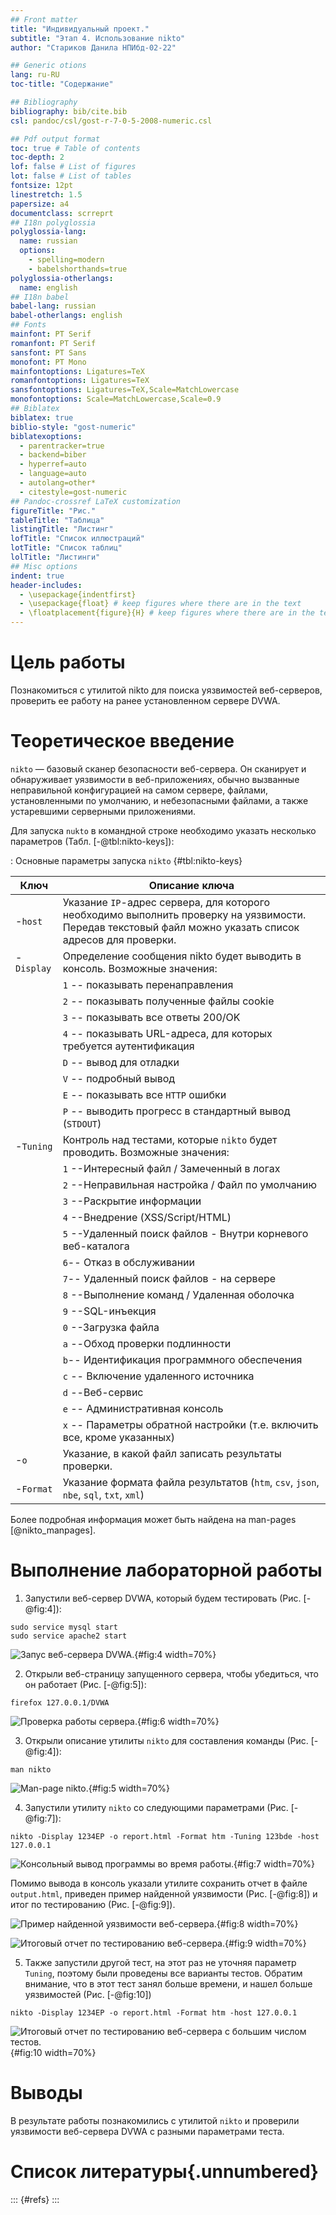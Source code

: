 ```yaml
---
## Front matter
title: "Индивидуальный проект."
subtitle: "Этап 4. Использование nikto"
author: "Стариков Данила НПИбд-02-22"

## Generic otions
lang: ru-RU
toc-title: "Содержание"

## Bibliography
bibliography: bib/cite.bib
csl: pandoc/csl/gost-r-7-0-5-2008-numeric.csl

## Pdf output format
toc: true # Table of contents
toc-depth: 2
lof: false # List of figures
lot: false # List of tables
fontsize: 12pt
linestretch: 1.5
papersize: a4
documentclass: scrreprt
## I18n polyglossia
polyglossia-lang:
  name: russian
  options:
	- spelling=modern
	- babelshorthands=true
polyglossia-otherlangs:
  name: english
## I18n babel
babel-lang: russian
babel-otherlangs: english
## Fonts
mainfont: PT Serif
romanfont: PT Serif
sansfont: PT Sans
monofont: PT Mono
mainfontoptions: Ligatures=TeX
romanfontoptions: Ligatures=TeX
sansfontoptions: Ligatures=TeX,Scale=MatchLowercase
monofontoptions: Scale=MatchLowercase,Scale=0.9
## Biblatex
biblatex: true
biblio-style: "gost-numeric"
biblatexoptions:
  - parentracker=true
  - backend=biber
  - hyperref=auto
  - language=auto
  - autolang=other*
  - citestyle=gost-numeric
## Pandoc-crossref LaTeX customization
figureTitle: "Рис."
tableTitle: "Таблица"
listingTitle: "Листинг"
lofTitle: "Список иллюстраций"
lotTitle: "Список таблиц"
lolTitle: "Листинги"
## Misc options
indent: true
header-includes:
  - \usepackage{indentfirst}
  - \usepackage{float} # keep figures where there are in the text
  - \floatplacement{figure}{H} # keep figures where there are in the text
---
```


# Цель работы

Познакомиться с утилитой nikto для поиска уязвимостей веб-серверов, проверить ее работу на ранее установленном сервере DVWA.


# Теоретическое введение

`nikto` — базовый сканер безопасности веб-сервера. Он сканирует и обнаруживает уязвимости в веб-приложениях, обычно вызванные неправильной конфигурацией на самом сервере, файлами, установленными по умолчанию, и небезопасными файлами, а также устаревшими серверными приложениями.

Для запуска `nukto` в командной строке необходимо указать несколько параметров (Табл. [-@tbl:nikto-keys]):

: Основные параметры запуска `nikto` {#tbl:nikto-keys}

| Ключ 	| Описание ключа|
|---------------|------------------------------------------------------------------------------------------------------------------|
|-`host`	|Указание `IP`-адрес сервера, для которого необходимо выполнить проверку на уязвимости. Передав текстовый файл можно указать список адресов для проверки. |
|-`Display`	|Определение сообщения nikto будет выводить в консоль. Возможные значения:|
|		|`1` -- показывать перенаправления|
|		|`2` -- показывать полученные файлы cookie|
|		|`3` -- показывать все ответы 200/OK|
|		|`4` -- показывать URL-адреса, для которых требуется аутентификация|
|		|`D` -- вывод для отладки|
|		|`V` -- подробный вывод|
|		|`E` -- показывать все `HTTP` ошибки|
|		|`P` -- выводить прогресс в стандартный вывод (`STDOUT`)|
|-`Tuning`	|Контроль над тестами, которые `nikto` будет проводить. Возможные значения:|
|		|`1` --Интересный файл / Замеченный в логах|
|		|`2` --Неправильная настройка / Файл по умолчанию|
|		|`3` --Раскрытие информации|
|		|`4` --Внедрение (XSS/Script/HTML)|
|		|`5` --Удаленный поиск файлов - Внутри корневого веб-каталога|
|		|`6`-- Отказ в обслуживании|
|		|`7`-- Удаленный поиск файлов - на сервере|
|		|`8` --Выполнение команд / Удаленная оболочка|
|		|`9` --SQL-инъекция|
|		|`0` --Загрузка файла|
|		|`a` --Обход проверки подлинности|
|		|`b`-- Идентификация программного обеспечения|
|		|`c` -- Включение удаленного источника|
|		|`d` --Веб-сервис|
|		|`e` -- Административная консоль|
|		|`x` -- Параметры обратной настройки (т.е. включить все, кроме указанных)|
|-`o`		|Указание, в какой файл записать результаты проверки.|
|-`Format`	|Указание формата файла результатов (`htm`, `csv`, `json`, `nbe`, `sql`, `txt`, `xml`)|

Более подробная информация может быть найдена на man-pages [@nikto_manpages]. 

# Выполнение лабораторной работы

1. Запустили веб-сервер DVWA, который будем тестировать (Рис. [-@fig:4]):
```
sudo service mysql start
sudo service apache2 start
```

![Запус веб-сервера DVWA.](image/image4.png){#fig:4 width=70%}

2. Открыли веб-страницу запущенного сервера, чтобы убедиться, что он работает (Рис. [-@fig:5]):
```
firefox 127.0.0.1/DVWA
```

![Проверка работы сервера.](image/image6.png){#fig:6 width=70%}

3. Открыли описание утилиты `nikto` для составления команды (Рис. [-@fig:4]):
```
man nikto
```

![Man-page nikto.](image/image5.png){#fig:5 width=70%}

4. Запустили утилиту `nikto` со следующими параметрами (Рис. [-@fig:7]): 
```
nikto -Display 1234EP -o report.html -Format htm -Tuning 123bde -host 127.0.0.1
```

![Консольный вывод программы во время работы.](image/image7.png){#fig:7 width=70%}

Помимо вывода в консоль указали утилите сохранить отчет в файле `output.html`, приведен пример найденной уязвимости (Рис. [-@fig:8]) и итог по тестированию  (Рис. [-@fig:9]).

![Пример найденной уязвимости веб-сервера.](image/image8.png){#fig:8 width=70%}

![Итоговый отчет по тестированию веб-сервера.](image/image9.png){#fig:9 width=70%}

5. Также запустили другой тест, на этот раз не уточняя параметр `Tuning`, поэтому были проведены все варианты тестов. Обратим внимание, что в этот тест занял больше времени, и нашел больше уязвимостей (Рис. [-@fig:10])
```
nikto -Display 1234EP -o report.html -Format htm -host 127.0.0.1
```

![Итоговый отчет по тестированию веб-сервера с большим числом тестов.](image/image10.png){#fig:10 width=70%}

# Выводы

В результате работы познакомились с утилитой `nikto` и проверили уязвимости веб-сервера DVWA с разными параметрами теста.

# Список литературы{.unnumbered}

::: {#refs}
:::
